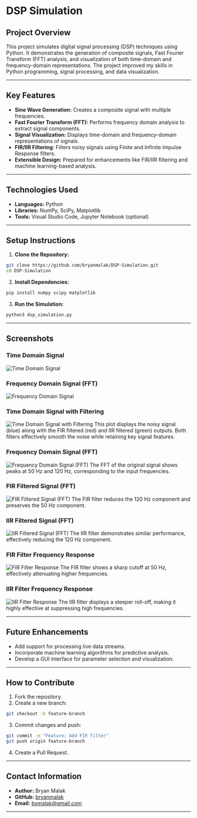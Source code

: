 # DSP Simulation

## Project Overview
This project simulates digital signal processing (DSP) techniques using Python. It demonstrates the generation of composite signals, Fast Fourier Transform (FFT) analysis, and visualization of both time-domain and frequency-domain representations. The project improved my skills in Python programming, signal processing, and data visualization.

---

## Key Features
- **Sine Wave Generation:** Creates a composite signal with multiple frequencies.
- **Fast Fourier Transform (FFT):** Performs frequency domain analysis to extract signal components.
- **Signal Visualization:** Displays time-domain and frequency-domain representations of signals.
- **FIR/IIR Filtering**: Filters noisy signals using Finite and Infinite Impulse Response filters.
- **Extensible Design:** Prepared for enhancements like FIR/IIR filtering and machine learning-based analysis. 

---

## Technologies Used
- **Languages:** Python
- **Libraries:** NumPy, SciPy, Matplotlib
- **Tools:** Visual Studio Code, Jupyter Notebook (optional)

---

## Setup Instructions
1. **Clone the Repository:**
```bash
git clone https://github.com/bryanmalak/DSP-Simulation.git
cd DSP-Simulation
```

2. **Install Dependencies:**
```bash
pip install numpy scipy matplotlib
```

3. **Run the Simulation:**
```bash
python3 dsp_simulation.py
```

---

## Screenshots
### Time Domain Signal
![Time Domain Signal](screenshots/time_domain_signal.png)

### Frequency Domain Signal (FFT)
![Frequency Domain Signal](screenshots/frequency_domain_signal.png)

### Time Domain Signal with Filtering
![Time Domain Signal with Filtering](screenshots/filtered_signals.png)
This plot displays the noisy signal (blue) along with the FIR filtered (red) and IIR filtered (green) outputs. Both filters effectively smooth the noise while retaining key signal features.

### Frequency Domain Signal (FFT)
![Frequency Domain Signal (FFT)](screenshots/frequency_domain_signal.png)
The FFT of the original signal shows peaks at 50 Hz and 120 Hz, corresponding to the input frequencies.

### FIR Filtered Signal (FFT)
![FIR Filtered Signal (FFT)](screenshots/fir_filtered_fft.png)
The FIR filter reduces the 120 Hz component and preserves the 50 Hz component.

### IIR Filtered Signal (FFT)
![IIR Filtered Signal (FFT)](screenshots/iir_filtered_fft.png)
The IIR filter demonstrates similar performance, effectively reducing the 120 Hz component.

### FIR Filter Frequency Response
![FIR Filter Response](screenshots/fir_response.png)
The FIR filter shows a sharp cutoff at 50 Hz, effectively attenuating higher frequencies.

### IIR Filter Frequency Response
![IIR Filter Response](screenshots/iir_response.png)
The IIR filter displays a steeper roll-off, making it highly effective at suppressing high frequencies.

---

## Future Enhancements
- Add support for processing live data streams.
- Incorporate machine learning algorithms for predictive analysis.
- Develop a GUI interface for parameter selection and visualization.

---

## How to Contribute
1. Fork the repository.
2. Create a new branch:
```bash
git checkout -b feature-branch
```
3. Commit changes and push:
```bash
git commit -m "Feature: Add FIR filter"
git push origin feature-branch
```
4. Create a Pull Request.

---

## Contact Information
- **Author:** Bryan Malak
- **GitHub:** [bryanmalak](https://github.com/bryanmalak)
- **Email:** bvmalak@gmail.com 

---


